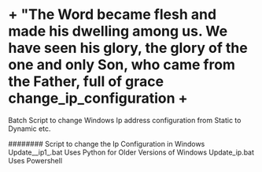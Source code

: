 # + "The Word became flesh and made his dwelling among us. We have seen his glory, the glory of the one and only Son, who came from the Father, full of grace change_ip_configuration +
Batch Script to change Windows Ip address configuration from Static to Dynamic etc.


######## Script to change the Ip Configuration in Windows
Update__ip1_.bat Uses Python for Older Versions of Windows
Update_ip.bat Uses Powershell
